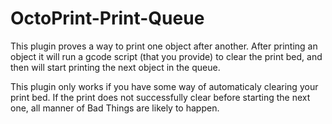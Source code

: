 # OctoPrint-Print-Queue

This plugin proves a way to print one object after another. After printing an object it will run a gcode script (that you provide) to clear the print bed, and then will start printing the next object in the queue.

This plugin only works if you have some way of automaticaly clearing your print bed. If the print does not successfully clear before starting the next one, all manner of Bad Things are likely to happen.